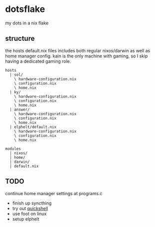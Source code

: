 # dotsflake

my dots in a nix flake

## structure

the hosts default.nix files includes both regular nixos/darwin as well as
home manager config.
kain is the only machine with gaming, so I skip having a dedicated gaming role.

```
hosts
  | sol/
    \ hardware-configuration.nix
    \ configuration.nix
    \ home.nix
  | ky/
    \ hardware-configuration.nix
    \ configuration.nix
    \ home.nix
  | answer/
    \ hardware-configuration.nix
    \ configuration.nix
    \ home.nix
  | elphelt/default.nix
    \ hardware-configuration.nix
    \ configuration.nix
    \ home.nix

modules
  | nixos/
  | home/
  | darwin/
  | default.nix
```

## TODO

continue home manager settings at programs.c

- finish up syncthing
- try out [quickshell](https://quickshell.org/)
- use foot on linux
- setup elphelt
